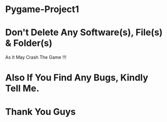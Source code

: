 # Pygame-Project1
# Don't Delete Any Software(s), File(s) & Folder(s)
  As It May Crash The Game !!!
# Also If You Find Any Bugs, Kindly Tell Me.
# Thank You Guys
